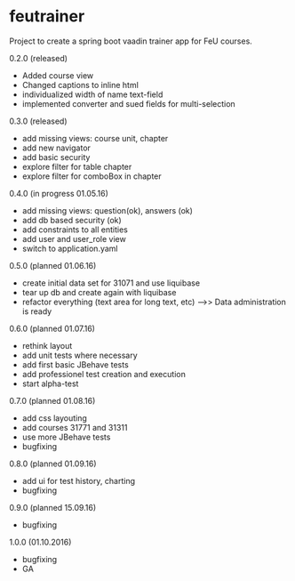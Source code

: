 # feutrainer
Project to create a spring boot vaadin trainer app for FeU courses.

0.2.0 (released)
* Added course view
* Changed captions to inline html
* individualized width of name text-field
* implemented converter and sued fields for multi-selection

0.3.0 (released)
* add missing views: course unit, chapter 
* add new navigator 
* add basic security 
* explore filter for table chapter 
* explore filter for comboBox in chapter 

0.4.0 (in progress 01.05.16)
* add missing views: question(ok), answers (ok)
* add db based security (ok)
* add constraints to all entities
* add user and user_role view
* switch to application.yaml

0.5.0 (planned 01.06.16)
* create initial data set for 31071 and use liquibase
* tear up db and create again with liquibase
* refactor everything (text area for long text, etc)
-->> Data administration is ready

0.6.0 (planned 01.07.16)
* rethink layout
* add unit tests where necessary
* add first basic JBehave tests
* add professionel test creation and execution
* start alpha-test

0.7.0 (planned 01.08.16)
* add css layouting
* add courses 31771 and 31311
* use more JBehave tests
* bugfixing

0.8.0 (planned 01.09.16)
* add ui for test history, charting
* bugfixing

0.9.0 (planned 15.09.16)
* bugfixing

1.0.0 (01.10.2016)
* bugfixing
* GA